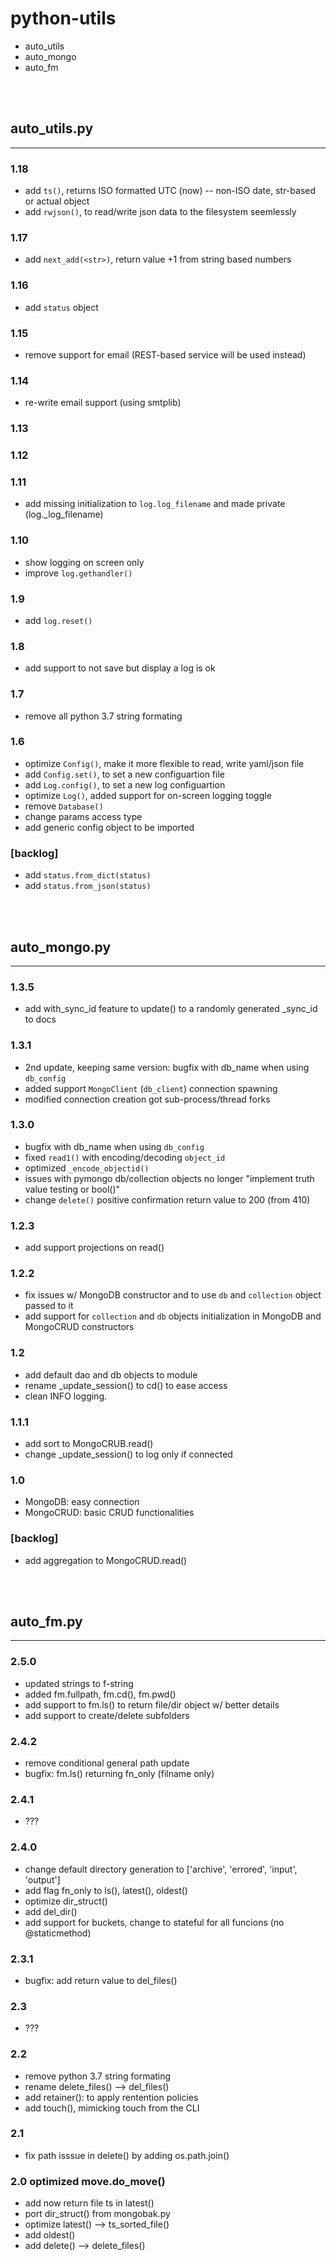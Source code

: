 # python-utils
- auto_utils
- auto_mongo
- auto_fm


<br><br>

## auto_utils.py
---

### 1.18
- add `ts()`, returns ISO formatted UTC (now) -- non-ISO date, str-based or actual object
- add `rwjson()`, to read/write json data to the filesystem seemlessly

### 1.17
- add `next_add(<str>)`, return value +1 from string based numbers

### 1.16
- add `status` object

### 1.15
- remove support for email (REST-based service will be used instead)

### 1.14
- re-write email support (using smtplib)

### 1.13
### 1.12

### 1.11
- add missing initialization to `log.log_filename` and made private (log._log_filename)

### 1.10
- show logging on screen only
- improve `log.gethandler()`

### 1.9
- add `log.reset()`

### 1.8
- add support to not save but display a log is ok

### 1.7
- remove all python 3.7 string formating

### 1.6
- optimize `Config()`, make it more flexible to read, write yaml/json file
- add `Config.set()`, to set a new configuartion file
- add `Log.config()`, to set a new log configuartion
- optimize `Log()`, added support for on-screen logging toggle
- remove `Database()`
- change params access type
- add generic config object to be imported

### [backlog]
- add `status.from_dict(status)`
- add `status.from_json(status)`


<br><br>

## auto_mongo.py
---

### 1.3.5
- add with_sync_id feature to update() to a randomly generated _sync_id to docs

### 1.3.1
- 2nd update, keeping same version: bugfix with db_name when using `db_config`
- added support `MongoClient` (`db_client`) connection spawning
- modified connection creation got sub-process/thread forks

### 1.3.0
- bugfix with db_name when using `db_config`
- fixed `read1()` with encoding/decoding `object_id`
- optimized `_encode_objectid()`
- issues with pymongo db/collection objects no longer "implement truth value testing or bool()"
- change `delete()` positive confirmation return value to 200 (from 410)

### 1.2.3
- add support projections on read()

### 1.2.2
- fix issues w/ MongoDB constructor and to use `db` and `collection` object passed to it
- add support for `collection` and `db` objects initialization in MongoDB and MongoCRUD constructors

### 1.2
- add default dao and db objects to module
- rename _update_session() to cd() to ease access
- clean INFO logging.

### 1.1.1
- add sort to MongoCRUB.read()
- change _update_session() to log only if connected

### 1.0
- MongoDB: easy connection
- MongoCRUD: basic CRUD functionalities

### [backlog]
- add aggregation to MongoCRUD.read()


<br><br>

## auto_fm.py
---

### 2.5.0
- updated strings to f-string
- added fm.fullpath, fm.cd(<relative-path>), fm.pwd()
- add support to fm.ls() to return file/dir object w/ better details
- add support to create/delete subfolders

### 2.4.2
- remove conditional general path update
- bugfix: fm.ls() returning fn_only (filname only)

### 2.4.1
- ???

### 2.4.0
- change default directory generation to ['archive', 'errored', 'input', 'output']
- add flag fn_only to ls(), latest(), oldest()
- optimize dir_struct()
- add del_dir()
- add support for buckets, change to stateful for all funcions (no @staticmethod)

### 2.3.1
- bugfix: add return value to del_files()

### 2.3
- ???

### 2.2
- remove python 3.7 string formating
- rename delete_files() --> del_files()
- add retainer(): to apply rentention policies
- add touch(), mimicking touch from the CLI

### 2.1
- fix path isssue in delete() by adding os.path.join()

### 2.0 optimized move.do_move()
- add now return file ts in latest()
- port dir_struct() from mongobak.py
- optimize latest() --> ts_sorted_file()
- add oldest()
- add delete() --> delete_files()
